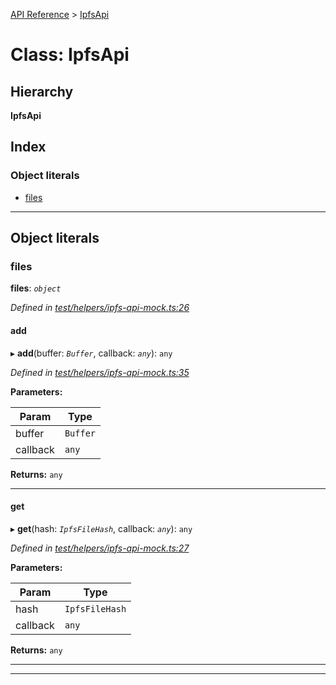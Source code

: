 [API Reference](../README.md) > [IpfsApi](../classes/ipfsapi.md)

# Class: IpfsApi

## Hierarchy

**IpfsApi**

## Index

### Object literals

* [files](ipfsapi.md#files)

---

## Object literals

<a id="files"></a>

###  files

**files**: *`object`*

*Defined in [test/helpers/ipfs-api-mock.ts:26](https://github.com/repux/repux-lib/blob/09025a1/test/helpers/ipfs-api-mock.ts#L26)*

<a id="files.add"></a>

####  add

▸ **add**(buffer: *`Buffer`*, callback: *`any`*): `any`

*Defined in [test/helpers/ipfs-api-mock.ts:35](https://github.com/repux/repux-lib/blob/09025a1/test/helpers/ipfs-api-mock.ts#L35)*

**Parameters:**

| Param | Type |
| ------ | ------ |
| buffer | `Buffer` |
| callback | `any` |

**Returns:** `any`

___
<a id="files.get"></a>

####  get

▸ **get**(hash: *`IpfsFileHash`*, callback: *`any`*): `any`

*Defined in [test/helpers/ipfs-api-mock.ts:27](https://github.com/repux/repux-lib/blob/09025a1/test/helpers/ipfs-api-mock.ts#L27)*

**Parameters:**

| Param | Type |
| ------ | ------ |
| hash | `IpfsFileHash` |
| callback | `any` |

**Returns:** `any`

___

___

